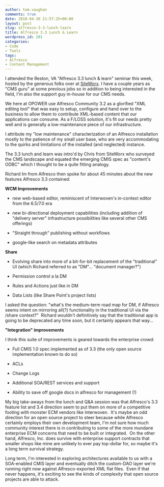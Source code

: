 ```yaml
---
author: tom.vaughan
comments: true
date: 2010-04-30 21:57:25+00:00
layout: post
slug: alfresco-3-3-lunch-learn
title: Alfresco 3.3 Lunch & Learn
wordpress_id: 201
categories:
- Code
- Tools
tags:
- Alfresco
- Content Management
---
```


I attended the Reston, VA "Alfresco 3.3 lunch & learn" seminar this week, hosted by the generous folks over at [SiteWorx](http://www.siteworx.com/).  I have a couple years as "CMS guru" at some previous jobs so in addition to being interested in the field, I'm also the support guy in-house for our CMS needs.

We here at OPOWER use Alfresco Community 3.2 as a glorified "XML editing tool" that was easy to setup, configure and hand over to the business to allow them to contribute XML-based content that our applications can consume.  As a F/LOSS solution, it's fit our needs pretty well and is generally a low-maintenance piece of our infrastructure.

I attribute my "low maintenance" characterization of an Alfresco installation mostly to the patience of my small user base, who are very accommodating to the quirks and limitations of the installed (and neglected) instance.

The 3.3 lunch and learn was intro'd by Chris from SiteWorx who surveyed the CMS landscape and equated the emerging CMIS spec as "content's ODBC" which I thought to be a quite fitting analogy.

Richard Im from Alfresco then spoke for about 45 minutes about the new features Alfresco 3.3 contained:

**WCM Improvements**



	
  * new web-based editor, reminiscent of Interwoven's in-context editor from the 6.5/7.0 era

	
  * new bi-directional deployment capabilities (including addition of "delivery server" infrastructure possibilities like several other CMS offerings)

	
  * "Straight through" publishing without workflows

	
  * google-like search on metadata attributes


**Share**



	
  * Evolving share into more of a bit-for-bit replacement of the "traditional" UI (which Richard referred to as "DM"... "document manager?")

	
  * Permission control a la DM

	
  * Rules and Actions just like in DM

	
  * Data Lists (like Share Point's project lists)


I asked the question: "what's the medium-term road map for DM, if Alfresco seems intent on mirroring all(?) functionality in the traditional UI via the /share context?"  Richard wouldn't definitively say that the traditional app is going to be deprecated any time soon, but it certainly appears that way...

**"Integration" improvements**

I think this suite of improvements is geared towards the enterprise crowd:



	
  * Full CMIS 1.0 spec implemented as of 3.3 (the only open source implementation known to do so)

	
  * ACLs

	
  * Change Logs

	
  * Additional SOA/REST services and support

	
  * Ability to save off google docs in alfresco for management (!)


My big take-aways from the lunch and Q&A session was that Alfresco's 3.3 feature list and 3.4 direction seem to put them on more of a competitive footing with monster ECM vendors like Interwoven.  It's maybe an odd direction for an open source project to steer because while Alfresco certainly employs their own development team, I'm not sure how much community interest there is in contributing to some of the more mundane enterprise ECM concerns that need to be built or integrated.  On the other hand, Alfresco, Inc. does survive with enterprise support contracts that smaller shops like mine are unlikely to ever pay top-dollar for, so maybe it's a long term survival strategy.

Long term, I'm interested in exploring architectures available to us with a SOA-enabled CMIS layer and eventually ditch the custom-DAO layer we're running right now against Alfresco-exported XML flat files.  Even if that never happens, it's exciting to see the kinds of complexity that open source projects are able to attack.
